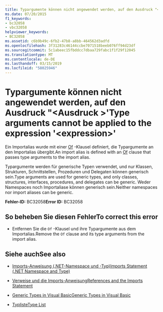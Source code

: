 ```yaml
---
title: Typargumente können nicht angewendet werden, auf den Ausdruck "<expression>"
ms.date: 07/20/2015
f1_keywords:
- bc32058
- vbc32058
helpviewer_keywords:
- BC32058
ms.assetid: c6b9b49c-6fb2-47b8-a8bb-464562d3adfd
ms.openlocfilehash: 3f31283c46144ccbe7071518beeb076ff94d23df
ms.sourcegitcommit: 5c1abeec15fbddcc7dbaa729fabc1f1f29f12045
ms.translationtype: MT
ms.contentlocale: de-DE
ms.lasthandoff: 03/15/2019
ms.locfileid: "58025946"
---
```

# <a name="type-arguments-cannot-be-applied-to-the-expression-expression"></a><span data-ttu-id="31dd8-102">Typargumente können nicht angewendet werden, auf den Ausdruck "\<Ausdruck >'</span><span class="sxs-lookup"><span data-stu-id="31dd8-102">Type arguments cannot be applied to the expression '\<expression>'</span></span>
<span data-ttu-id="31dd8-103">Ein Importalias wurde mit einer [Of](../../visual-basic/language-reference/statements/of-clause.md) -Klausel definiert, die Typargumente an den Importalias übergibt.</span><span class="sxs-lookup"><span data-stu-id="31dd8-103">An import alias is defined with an [Of](../../visual-basic/language-reference/statements/of-clause.md) clause that passes type arguments to the import alias.</span></span>  
  
 <span data-ttu-id="31dd8-104">Typargumente werden für generische Typen verwendet, und nur Klassen, Strukturen, Schnittstellen, Prozeduren und Delegaten können generisch sein.</span><span class="sxs-lookup"><span data-stu-id="31dd8-104">Type arguments are used for generic types, and only classes, structures, interfaces, procedures, and delegates can be generic.</span></span> <span data-ttu-id="31dd8-105">Weder Namespaces noch Importaliase können generisch sein.</span><span class="sxs-lookup"><span data-stu-id="31dd8-105">Neither namespaces nor import aliases can be generic.</span></span>  
  
 <span data-ttu-id="31dd8-106">**Fehler-ID:** BC32058</span><span class="sxs-lookup"><span data-stu-id="31dd8-106">**Error ID:** BC32058</span></span>  
  
## <a name="to-correct-this-error"></a><span data-ttu-id="31dd8-107">So beheben Sie diesen Fehler</span><span class="sxs-lookup"><span data-stu-id="31dd8-107">To correct this error</span></span>  
  
-   <span data-ttu-id="31dd8-108">Entfernen Sie die `Of` -Klausel und ihre Typargumente aus dem Importalias.</span><span class="sxs-lookup"><span data-stu-id="31dd8-108">Remove the `Of` clause and its type arguments from the import alias.</span></span>  
  
## <a name="see-also"></a><span data-ttu-id="31dd8-109">Siehe auch</span><span class="sxs-lookup"><span data-stu-id="31dd8-109">See also</span></span>

- [<span data-ttu-id="31dd8-110">Imports-Anweisung (.NET-Namespace und -Typ)</span><span class="sxs-lookup"><span data-stu-id="31dd8-110">Imports Statement (.NET Namespace and Type)</span></span>](../../visual-basic/language-reference/statements/imports-statement-net-namespace-and-type.md)
- [<span data-ttu-id="31dd8-111">Verweise und die Imports-Anweisung</span><span class="sxs-lookup"><span data-stu-id="31dd8-111">References and the Imports Statement</span></span>](../../visual-basic/programming-guide/program-structure/references-and-the-imports-statement.md)

- [<span data-ttu-id="31dd8-112">Generic Types in Visual Basic</span><span class="sxs-lookup"><span data-stu-id="31dd8-112">Generic Types in Visual Basic</span></span>](../../visual-basic/programming-guide/language-features/data-types/generic-types.md)
- [<span data-ttu-id="31dd8-113">Typliste</span><span class="sxs-lookup"><span data-stu-id="31dd8-113">Type List</span></span>](../../visual-basic/language-reference/statements/type-list.md)
